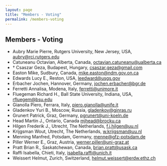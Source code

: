 ```yaml
---
layout: page
title: "Members - Voting"
permalink: /members-voting
---
```

## Members - Voting

* Aubry Marie Pierre, Rutgers University, New Jersey, USA, <aubry@rci.rutgers.edu>
* Catuneanu Octavian, Alberta, Canada, <octavian.catuneanu@ualberta.ca>
* † Csaszar Geza, Budapest, Hungary, <csaszar.geza@gmail.com>
* Easton Mike, Sudbury, Canada, <mike.easton@ndm.gov.on.ca>
* Edwards Lucy E., Reston, USA, <leedward@usgs.gov>
* Erbacher Jochen, Hannover, Germany, <jochen.erbacher@bgr.de>
* Ferretti Annalisa, Modena, Italy, <ferretti@unimore.it>
* Fluegeman Richard H., Ball State University, Indiana, USA, <rfluegem@bsu.edu>
* Gianolla Piero, Ferrara, Italy, <piero.gianolla@unife.it>
* Gladenkov Yuri B., Moscow, Russia, <gladenkov@ginras.ru>
* Grunert Patrick, Graz, Germany, <pgrunert@uni-koeln.de>
* Head Martin J., Ontario, Canada <mjhead@brocku.ca>
* Hilgen Frederik J., Utrecht, The Netherlands, <f.j.hilgen@uu.nl>
* Krijgsman Wout, Utrecht, The Netherlands, <w.krijgsman@uu.nl>
* Menning Manfred, Potsdam, Germany, <menne@gfz-potsdam.de>
* Piller Werner E., Graz, Austria, <werner.piller@uni-graz.at>
* Pratt Brian R., Saskatchewan, Canada, <brian.pratt@usask.ca>
* Raffi Isabella, Chieti, Italy, <isabella.raffi@unich.it>
* Weissert Helmut, Zurich, Switzerland, <helmut.weissert@erdw.ethz.ch>
